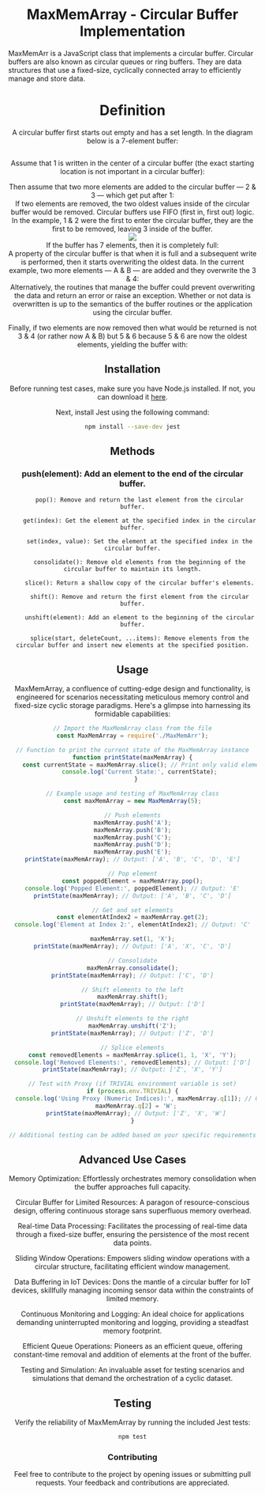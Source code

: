 <div align="center">
  <h1>MaxMemArray - Circular Buffer Implementation</h1>
</div>

MaxMemArr is a JavaScript class that implements a circular buffer. Circular buffers are also known as circular queues or ring buffers. They are data structures that use a fixed-size, cyclically connected array to efficiently manage and store data.

<div align="center">
  <h1>Definition</h1>

A circular buffer first starts out empty and has a set length. In the diagram below is a 7-element buffer: 
<div align="center">
<img src="https://camo.githubusercontent.com/3991d8e6bf6db6ebe92fff97572f8f9e21306252fee1142f7a1d19e506d550f0/68747470733a2f2f75706c6f61642e77696b696d656469612e6f72672f77696b6970656469612f636f6d6d6f6e732f7468756d622f662f66372f43697263756c61725f6275666665725f2d5f656d7074792e7376672f35303070782d43697263756c61725f6275666665725f2d5f656d7074792e7376672e706e67" alt="" data-canonical-src="https://upload.wikimedia.org/wikipedia/commons/thumb/f/f7/Circular_buffer_-_empty.svg/500px-Circular_buffer_-_empty.svg.png" style="max-width: 100%;">
</div>

Assume that 1 is written in the center of a circular buffer (the exact starting location is not important in a circular buffer): 
<div align="center">
<img src="https://camo.githubusercontent.com/ad157adf4667b64dcf89d94762611ee642acb4e225560db6cee67a235f4868bb/68747470733a2f2f75706c6f61642e77696b696d656469612e6f72672f77696b6970656469612f636f6d6d6f6e732f7468756d622f382f38392f43697263756c61725f6275666665725f2d5f585831585858582e7376672f35303070782d43697263756c61725f6275666665725f2d5f585831585858582e7376672e706e67" alt="" data-canonical-src="https://upload.wikimedia.org/wikipedia/commons/thumb/8/89/Circular_buffer_-_XX1XXXX.svg/500px-Circular_buffer_-_XX1XXXX.svg.png" style="max-width: 100%;">
</div>
Then assume that two more elements are added to the circular buffer — 2 & 3 — which get put after 1: 
<div align="center">
<img src="https://camo.githubusercontent.com/58681f49d9e459ca4472e612a49f066227bfae79aca896b1e375885ab99c1ca5/68747470733a2f2f75706c6f61642e77696b696d656469612e6f72672f77696b6970656469612f636f6d6d6f6e732f7468756d622f642f64372f43697263756c61725f6275666665725f2d5f585831323358582e7376672f35303070782d43697263756c61725f6275666665725f2d5f585831323358582e7376672e706e67" alt="" data-canonical-src="https://upload.wikimedia.org/wikipedia/commons/thumb/d/d7/Circular_buffer_-_XX123XX.svg/500px-Circular_buffer_-_XX123XX.svg.png" style="max-width: 100%;">
</div>
If two elements are removed, the two oldest values inside of the circular buffer would be removed. Circular buffers use FIFO (first in, first out) logic. In the example, 1 & 2 were the first to enter the circular buffer, they are the first to be removed, leaving 3 inside of the buffer. 
<div align="center">
<img src="https://camo.githubusercontent.com/30c86c6ac5650eb25974893a3093431ffabc38eda51e124677456c1d2d9cf614/68747470733a2f2f75706c6f61642e77696b696d656469612e6f72672f77696b6970656469612f636f6d6d6f6e732f7468756d622f312f31312f43697263756c61725f6275666665725f2d5f585858583358582e7376672f35303070782d43697263756c61725f6275666665725f2d5f585858583358582e7376672e706e67" style="max-width: 100%;">
</div>
If the buffer has 7 elements, then it is completely full: 
<div align="center">
<img src="https://camo.githubusercontent.com/daee6b0eed1ee9f7c2f6c272ffd31c52167b2f977df50075141f41fd64d08814/68747470733a2f2f75706c6f61642e77696b696d656469612e6f72672f77696b6970656469612f636f6d6d6f6e732f7468756d622f362f36372f43697263756c61725f6275666665725f2d5f363738393334352e7376672f35303070782d43697263756c61725f6275666665725f2d5f363738393334352e7376672e706e67" alt="" data-canonical-src="https://upload.wikimedia.org/wikipedia/commons/thumb/6/67/Circular_buffer_-_6789345.svg/500px-Circular_buffer_-_6789345.svg.png" style="max-width: 100%;">
</div>
A property of the circular buffer is that when it is full and a subsequent write is performed, then it starts overwriting the oldest data. In the current example, two more elements — A & B — are added and they overwrite the 3 & 4: 
<div align="center">
<img src="https://camo.githubusercontent.com/25ad03b920b5dbd32d30900efa21064349a2b6170ab8676ae630768d7c0884a8/68747470733a2f2f75706c6f61642e77696b696d656469612e6f72672f77696b6970656469612f636f6d6d6f6e732f7468756d622f622f62612f43697263756c61725f6275666665725f2d5f363738394142352e7376672f35303070782d43697263756c61725f6275666665725f2d5f363738394142352e7376672e706e67" alt="" data-canonical-src="https://upload.wikimedia.org/wikipedia/commons/thumb/b/ba/Circular_buffer_-_6789AB5.svg/500px-Circular_buffer_-_6789AB5.svg.png" style="max-width: 100%;">
</div>
Alternatively, the routines that manage the buffer could prevent overwriting the data and return an error or raise an exception. Whether or not data is overwritten is up to the semantics of the buffer routines or the application using the circular buffer.
<p> </p>
<p> </p>
Finally, if two elements are now removed then what would be returned is not 3 & 4 (or rather now A & B) but 5 & 6 because 5 & 6 are now the oldest elements, yielding the buffer with: 

<div align="center">
<img src="https://camo.githubusercontent.com/efdb75fe077d826b8300d900521d860a07255ef2cc75751ac8c38f8f4c7182cd/68747470733a2f2f75706c6f61642e77696b696d656469612e6f72672f77696b6970656469612f636f6d6d6f6e732f7468756d622f342f34332f43697263756c61725f6275666665725f2d5f583738394142582e7376672f35303070782d43697263756c61725f6275666665725f2d5f583738394142582e7376672e706e67" alt="" data-canonical-src="https://upload.wikimedia.org/wikipedia/commons/thumb/4/43/Circular_buffer_-_X789ABX.svg/500px-Circular_buffer_-_X789ABX.svg.png" style="max-width: 100%;">
</div>



## Installation

Before running test cases, make sure you have Node.js installed. If not, you can download it [here](https://nodejs.org/).

Next, install Jest using the following command:

```bash
npm install --save-dev jest
```

## Methods

### push(element): Add an element to the end of the circular buffer.
        pop(): Remove and return the last element from the circular buffer.
        
        get(index): Get the element at the specified index in the circular buffer.
        
        set(index, value): Set the element at the specified index in the circular buffer.
        
        consolidate(): Remove old elements from the beginning of the circular buffer to maintain its length.

        slice(): Return a shallow copy of the circular buffer's elements.
        
        shift(): Remove and return the first element from the circular buffer.
        
        unshift(element): Add an element to the beginning of the circular buffer.
        
        splice(start, deleteCount, ...items): Remove elements from the circular buffer and insert new elements at the specified position.

## Usage
MaxMemArray, a confluence of cutting-edge design and functionality, is engineered for scenarios necessitating meticulous memory control and fixed-size cyclic storage paradigms. Here's a glimpse into harnessing its formidable capabilities:

```js
// Import the MaxMemArray class from the file
const MaxMemArray = require('./MaxMemArr');

// Function to print the current state of the MaxMemArray instance
function printState(maxMemArray) {
    const currentState = maxMemArray.slice(); // Print only valid elements within buffer
    console.log('Current State:', currentState);
  }

// Example usage and testing of MaxMemArray class
const maxMemArray = new MaxMemArray(5);

// Push elements
maxMemArray.push('A');
maxMemArray.push('B');
maxMemArray.push('C');
maxMemArray.push('D');
maxMemArray.push('E');
printState(maxMemArray); // Output: ['A', 'B', 'C', 'D', 'E']

// Pop element
const poppedElement = maxMemArray.pop();
console.log('Popped Element:', poppedElement); // Output: 'E'
printState(maxMemArray); // Output: ['A', 'B', 'C', 'D']

// Get and set elements
const elementAtIndex2 = maxMemArray.get(2);
console.log('Element at Index 2:', elementAtIndex2); // Output: 'C'

maxMemArray.set(1, 'X');
printState(maxMemArray); // Output: ['A', 'X', 'C', 'D']

// Consolidate
maxMemArray.consolidate();
printState(maxMemArray); // Output: ['C', 'D']

// Shift elements to the left
maxMemArray.shift();
printState(maxMemArray); // Output: ['D']

// Unshift elements to the right
maxMemArray.unshift('Z');
printState(maxMemArray); // Output: ['Z', 'D']

// Splice elements
const removedElements = maxMemArray.splice(1, 1, 'X', 'Y');
console.log('Removed Elements:', removedElements); // Output: ['D']
printState(maxMemArray); // Output: ['Z', 'X', 'Y']

// Test with Proxy (if TRIVIAL environment variable is set)
if (process.env.TRIVIAL) {
  console.log('Using Proxy (Numeric Indices):', maxMemArray.q[1]); // Output: 'X'
  maxMemArray.q[2] = 'W';
  printState(maxMemArray); // Output: ['Z', 'X', 'W']
}

// Additional testing can be added based on your specific requirements
```

## Advanced Use Cases
Memory Optimization:
        Effortlessly orchestrates memory consolidation when the buffer approaches full capacity.

Circular Buffer for Limited Resources:
        A paragon of resource-conscious design, offering continuous storage sans superfluous memory overhead.

Real-time Data Processing:
        Facilitates the processing of real-time data through a fixed-size buffer, ensuring the persistence of the most recent data points.

Sliding Window Operations:
        Empowers sliding window operations with a circular structure, facilitating efficient window management.

Data Buffering in IoT Devices:
        Dons the mantle of a circular buffer for IoT devices, skillfully managing incoming sensor data within the constraints of limited memory.

Continuous Monitoring and Logging:
        An ideal choice for applications demanding uninterrupted monitoring and logging, providing a steadfast memory footprint.

Efficient Queue Operations:
        Pioneers as an efficient queue, offering constant-time removal and addition of elements at the front of the buffer.

Testing and Simulation:
        An invaluable asset for testing scenarios and simulations that demand the orchestration of a cyclic dataset.

## Testing
Verify the reliability of MaxMemArray by running the included Jest tests:

```bash
npm test
```

### Contributing
Feel free to contribute to the project by opening issues or submitting pull requests. Your feedback and contributions are appreciated.

</div>
